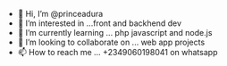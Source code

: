 - 👋 Hi, I’m @princeadura
- 👀 I’m interested in ...front and backhend dev
- 🌱 I’m currently learning ... php javascript and node.js
- 💞️ I’m looking to collaborate on ... web app projects
- 📫 How to reach me ... +2349060198041 on whatsapp


<!---
princeadura/princeadura is a ✨ special ✨ repository because its `README.md` (this file) appears on your GitHub profile.
You can click the Preview link to take a look at your changes.
--->
